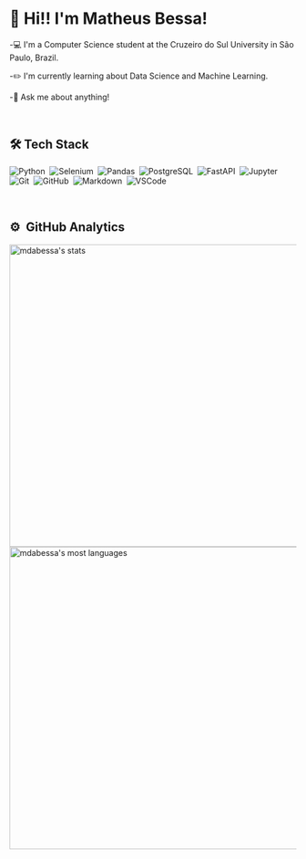 # 👋 Hi!! I'm Matheus Bessa!

-💻 I'm a Computer Science student at the Cruzeiro do Sul University in São Paulo, Brazil.

-✏️ I'm currently learning about Data Science and Machine Learning.

-💬 Ask me about anything!



<br>

## 🛠 Tech Stack 

![Python](https://img.shields.io/badge/-Python-05122A?style=flat&logo=python)&nbsp;
![Selenium](https://img.shields.io/badge/-Selenium-05122A?style=flat&logo=selenium)&nbsp;
![Pandas](https://img.shields.io/badge/-Pandas-05122A?style=flat&logo=pandas)&nbsp;
![PostgreSQL](https://img.shields.io/badge/-PostgreSQL-05122A?style=flat&logo=postgresql)&nbsp;
![FastAPI](https://img.shields.io/badge/-FastAPI-05122A?style=flat&logo=fastapi)&nbsp;
![Jupyter](https://img.shields.io/badge/-Jupyter-05122A?style=flat&logo=jupyter)&nbsp;
![Git](https://img.shields.io/badge/-Git-05122A?style=flat&logo=git)&nbsp;
![GitHub](https://img.shields.io/badge/-GitHub-05122A?style=flat&logo=github)&nbsp;
![Markdown](https://img.shields.io/badge/-Markdown-05122A?style=flat&logo=markdown)&nbsp;
![VSCode](https://img.shields.io/badge/-VSCode-05122A?style=flat&logo=visual-studio-code)&nbsp;

<br>

## ⚙️ &nbsp;GitHub Analytics

<p align="left">
<img width="530em" src="https://github-readme-stats.vercel.app/api?username=mdabessa&show_icons=true&theme=vision-friendly-dark" alt="mdabessa's stats"/>
<img width="530em" src="https://github-readme-stats.vercel.app/api/top-langs/?username=mdabessa&layout=compact&theme=vision-friendly-dark&hide=jupyter%20notebook" alt="mdabessa's most languages"/>
</p>

<br>
